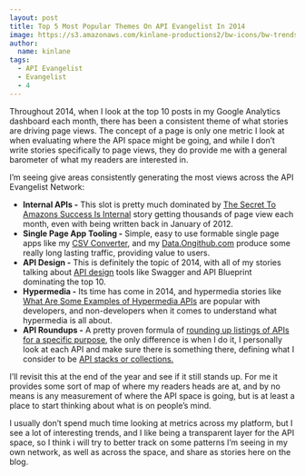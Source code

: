 ```yaml
---
layout: post
title: Top 5 Most Popular Themes On API Evangelist In 2014
image: https://s3.amazonaws.com/kinlane-productions2/bw-icons/bw-trends.png
author:
  name: kinlane
tags:
  - API Evangelist
  - Evangelist
  - 4
---
```

Throughout 2014, when I look at the top 10 posts in my Google Analytics dashboard each month, there has been a consistent theme of what stories are driving page views. The concept of a page is only one metric I look at when evaluating where the API space might be going, and while I don’t write stories specifically to page views, they do provide me with a general barometer of what my readers are interested in.

I’m seeing give areas consistently generating the most views across the API Evangelist Network:

*   **Internal APIs -** This slot is pretty much dominated by [The Secret To Amazons Success Is Internal](http://apievangelist.com/2012/01/12/the-secret-to-amazons-success-internal-apis/) story getting thousands of page view each month, even with being written back in January of 2012.
*   **Single Page App Tooling -** Simple, easy to use formable single page apps like my [CSV Converter](http://csv-converter.publicprivatesector.org/), and my [Data.Ongithub.com](http://data.ongithub.com/) produce some really long lasting traffic, providing value to users.
*   **API Design -** This is definitely the topic of 2014, with all of my stories talking about [API design](http://design.apievangelist.com) tools like Swagger and API Blueprint dominating the top 10.
*   **Hypermedia -** Its time has come in 2014, and hypermedia stories like [What Are Some Examples of Hypermedia APIs](http://apievangelist.com/2014/04/15/what-are-some-good-examples-of-hypermedia-apis/) are popular with developers, and non-developers when it comes to understand what hypermedia is all about.
*   **API Roundups -** A pretty proven formula of [rounding up listings of APIs for a specific purpose](http://apievangelist.com/2014/02/26/payment-apis-that-i-am-watching/), the only difference is when I do it, I personally look at each API and make sure there is something there, defining what I consider to be [API stacks or collections.](http://payments.apievangelist.com)

I’ll revisit this at the end of the year and see if it still stands up. For me it provides some sort of map of where my readers heads are at, and by no means is any measurement of where the API space is going, but is at least a place to start thinking about what is on people’s mind.

I usually don’t spend much time looking at metrics across my platform, but I see a lot of interesting trends, and I like being a transparent layer for the API space, so I think i will try to better track on some patterns I’m seeing in my own network, as well as across the space, and share as stories here on the blog.